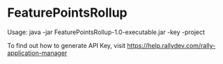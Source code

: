 # FeaturePointsRollup
Usage: java -jar FeaturePointsRollup-1.0-executable.jar -key <Rally API Key> -project <Rally Project>

To find out how to generate API Key, visit https://help.rallydev.com/rally-application-manager
